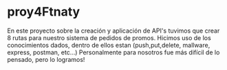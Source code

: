 # proy4Ftnaty
En este proyecto sobre la creación y aplicación de API's
tuvimos que crear 8 rutas para nuestro sistema de pedidos de promos. 
Hicimos uso de los conocimientos dados, dentro de ellos estan (push,put,delete, mallware, express, postman, etc...)
Personalmente para nosotros fue más difícil de lo pensado, pero lo logramos! 